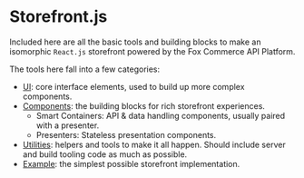 
# Storefront.js

Included here are all the basic tools and building blocks to make an isomorphic
`React.js` storefront powered by the Fox Commerce API Platform.

The tools here fall into a few categories:

- [UI](ui): core interface elements, used to build up more complex components.
- [Components](components): the building blocks for rich storefront experiences.
  - Smart Containers: API & data handling components, usually paired with a presenter.
  - Presenters: Stateless presentation components.
- [Utilities](utils): helpers and tools to make it all happen. Should include
  server and build tooling code as much as possible.
- [Example](examples): the simplest possible storefront implementation.

